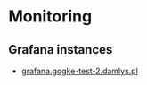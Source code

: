 # Monitoring

## Grafana instances

- [grafana.gogke-test-2.damlys.pl](https://grafana.gogke-test-2.damlys.pl/explore)

